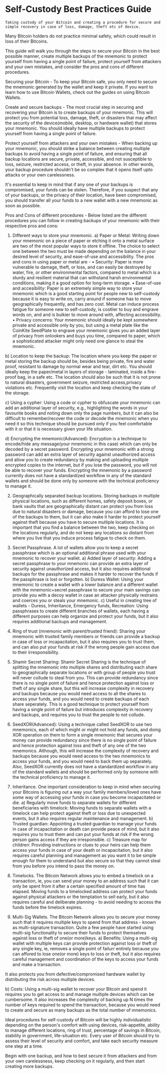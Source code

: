 # Self-Custody Best Practices Guide
    Taking custody of your Bitcoin and creating a procedure for secure and simple recovery in case of loss, damage, theft etc of device. 

Many Bitcoin holders do not practice minimal safety, which could result in loss of their Bitcoins. 

This guide will walk you through the steps to secure your Bitcoin in the best possible manner, create multiple backups of the mnemonic to protect yourself from having a single point of failure,
protect yourself from attackers and your own mistakes, and consider the pros and cons of different procedures.

Securing your Bitcoin - To keep your Bitcoin safe, you only need to secure the mnemonic generated by the wallet and keep it private. If you want to learn how to use Bitcoin Wallets, check out the 
guides on using Bitcoin Wallets.

Create and secure backups - The most crucial step in securing and recovering your Bitcoin is to create backups of your mnemonic. This will protect you from potential loss, damage, theft, or disasters
that may affect the security of the device(mobile, desktop, or hardware wallet) that stores your mnemonic. You should ideally have multiple backups to protect yourself from having a single point of 
failure.

Protect yourself from attackers and your own mistakes - When backing up your mnemonic, you should strike a balance between creating multiple backups to avoid having a single point of failure, and
ensuring that all backup locations are secure, private, accessible, and not susceptible to loss, seizure, restricted access, or theft, in your absence. In other words, your backup procedure shouldn't
be so complex that it opens itself upto attacks or your own carelessness. 

It's essential to keep in mind that if any one of your backups is compromised, your funds can be stolen. Therefore, if you suspect that any of your backups, or the privacy of their location, have
been compromised, you should transfer all your funds to a new wallet with a new mnemonic as soon as possible.

Pros and Cons of different procedures - Below listed are the different procedures you can follow in creating backups of your mnemonic with their respective pros and cons:

1. Different ways to store your mnemonic.
a) Paper or Metal: Writing down your mnemonic on a piece of paper or etching it onto a metal surface are two of the most popular ways to store it offline. The choice to select one between the two 
  must be made depending on the balance in your desired level of security, and ease-of-use and accessibility. The pros and cons in using paper or metal are -
• Security: Paper is more vulnerable to damage, theft, or loss, and can easily be destroyed by water, fire, or other environmental factors, compared to metal which is a sturdy and resilient material
  that can withstand harsh environmental conditions, making it a good option for long-term storage.
• Ease-of-use and accesibility: Paper is an extremely simple way to store your mnemonic which is a good starting point for people new to self-custody because it is easy to write on, carry around if
  someone has to move geographically frequently, and has zero cost. Metal can induce process fatigue for someone new to self-custody, is costlier to buy and engrave words on, and and is bulkier to
  move around with, affecting accessibility. 
• Privacy concerns: Your mnemonic should ideally be kept somewhere private and accessible only by you, but using a metal plate like the CoinKite SeedPlate to engrave your mnemonic gives you an added
  layer of privacy from onlookers and buys you time, compared to paper, which a sophisticated attacker might only need one glance to steal the mnemonic. 

b) Location to keep the backup: The location where you keep the paper or metal storing the backup should be, besides being private, fire and water proof, resistant to damage by normal wear and tear,
  dirt etc. You should ideally keep the paper/metal in layers of storage - laminated, inside a fire-proof bag, in a safe etc. The location should also be such that it is not prone to natural disasters,
  government seizure, restricted access,privacy violations etc. Frequently visit the location and keep checking the state of the storage. 

c) Using a cypher: Using a code or cypher to obfuscate your mnemonic can add an additional layer of security, e.g., highlighting the words in your favourite books and noting down only the page numbers, but it can also be difficult to remember/recover the code or decode the mnemonic when you need it so this technique should be pursued only if you feel comfortable with it or that it is necessary given your life situation.

d) Encrypting the mnemonic(Advanced): Encryption is a technique to encode/hide any message(your mnemonic in this case) which can only be decoded by a secret password. Encrypting your mnemonic with a strong password can add an extra layer of security against unauthorized access and allow you to create redundancy by making and uploading multiple encrypted copies to the internet, but if you lose the password, you will not be able to recover your funds. Encrypting the mnemonic by a password currently does not have a standardized workflow in any of the standard wallets and should be done only by someone with the technical proficiency to manage it.

2. Geographically separated backup locations. Storing backups in multiple physical locations, such as different homes, safety deposit boxes, or bank vaults that are geographically distant can protect you from loss due to natural disasters or damage, because you can afford to lose one of the backups to them, but it can also make it harder to protect yourself against theft because you have to secure multiple locations. 
It is important that you find a balance between the two, keep checking on the locations regularly, and do not keep any locations so distant from where you live that you induce process fatigue to check on them. 

3. Secret Passphrase. A lot of wallets allow you to keep a secret passphrase which is an optional additional phrase used with your mnemonic to recover your wallet.
a) Added layer of security: Adding a secret passphrase to your mnemonic can provide an extra layer of security against unauthorized access, but it also requires additional backups for the passphrase and makes it harder to recover the funds if the passphrase is lost or forgotten.
b) Duress Wallet: Using your mnemonic to create a wallet with a lower balance and a different wallet with the mnemonic+secret passphrase to secure your main savings can provide you with a decoy wallet in case an attacker physically restrains and coerces you or steals your mnemonic. 
c) Useful in creating tree of wallets - Duress, Inheritance, Emergency funds, Recreation: Using passphrases to create different branches of wallets, each having a different purposes can help organize and protect your funds, but it also requires additional backups and management.

4. Ring of trust (mnemonic with parent/trusted friend): Sharing your mnemonic with trusted family members or friends can provide a backup in case of loss or incapacitation, but it also requires you to trust them, and can also put your funds at risk if the wrong people gain access due to their irresponsibility. 

5. Shamir Secret Sharing: Shamir Secret Sharing is the technique of splitting the mnemonic into multiple shares and distributing each share to geographically separate locations or with group of people you trust will never collude to steal from you. This can provide redundancy since there is no single point of failure and hence protection against loss or theft of any single share, but this will increase complexity in recovery and backups because you would need access to all the shares to access your funds, and you would need to create backups of each share seperately. 
This is a good technique to protect yourself from having a single point of failure but introduces complexity in recovery and backups, and requires you to trust the people to not collude.

6. SeedXOR(Advanced): Using a technique called SeedXOR to use two mnemonics, each of which might or might not hold any funds, and doing XOR operation on them to form a single mnemonic that secures your money can provide redundancy since there is no single point of failure and hence protection against loss and theft of any one of the two mnemonics. Although, this will increase the complexity of recovery and backups because you would need access to the two mnemonics to access your funds, and you would need to back them up separately.
Also, SeedXOR currently does not have a standardized workflow in any of the standard wallets and should be performed only by someone with the technical proficiency to manage it. 

7. Inheritance. One important consideration to keep in mind when securing your Bitcoins is figuring out a way your family members/loved ones have some way of accessing your funds in case you become incapacitated or die.
a) Regularly move funds to separate wallets for different beneficiaries with timelock: Moving funds to separate wallets with a timelock can help protect against theft or loss due to unexpected events, but it also requires regular maintenance and management.
b) Trusted guardian: Appointing a trusted guardian to manage your funds in case of incapacitation or death can provide peace of mind, but it also requires you to trust them and can put your funds at risk if the wrong person gains access if they are irresponsible. 
c) Treasure map for children: Providing instructions or clues to your heirs can help them access your funds in case of your death or incapacitation, but it also requires careful planning and management as you want it to be simple enough for them to understand but also secure so that they cannot steal from you before you intend to pass the money on.

8. Timelocks. The Bitcoin Network allows you to embed a timelock on a transaction, ie, you can send your money to an address such that it can only be spent from it after a certain specified amount of time has elapsed. 
Moving funds to a timelocked address can protect your funds against physical attackers or the temptation to sell early, but it also requires careful and deliberate planning - to avoid needing to access the funds before the timelock expires.

9. Multi-Sig Wallets. The Bitcoin Network allows you to secure your money such that it requires multiple keys to spend from that address - known as multi-signature transaction. Quite a few people have started using multi-sig functionality to secure their funds to protect themselves against loss or theft of one(or more)keys. 
a) Benefits: Using a multi-sig wallet with multiple keys can provide protection against loss or theft of any single key, ie, removes a single point of failurr entirely because you can affored to lose one(or more) keys to loss or theft, but it also requires careful management and coordination of the keys to access your funds and make a transaction. 

It also protects you from defective/compromised hardware wallet by distributing the risk across multiple devices. 

b) Costs: Using a multi-sig wallet to recover your Bitcoin and spend it requires you to get access to and manage multiple devices which can be cumbersome. It also increases the complexity of backing up N times the number of keys required to spend the transaction, because you would need to create and secure as many backups as the total number of mnemonics. 

Ideal procedures for self-custody of Bitcoin will be highly individualistic depending on the person's comfort with using devices, risk-appetite, ability to manage different locations, ring of trust, percentage  of savings in Bitcoin, stability in government, life-situation etc. Every user of Bitcoin should try to assess their level of security and comfort, and take each security measure one step at a time.

Begin with one backup, and how to best secure it from attackers and from your own carelessness, keep checking on it regularly, and then start creating more backups. 

